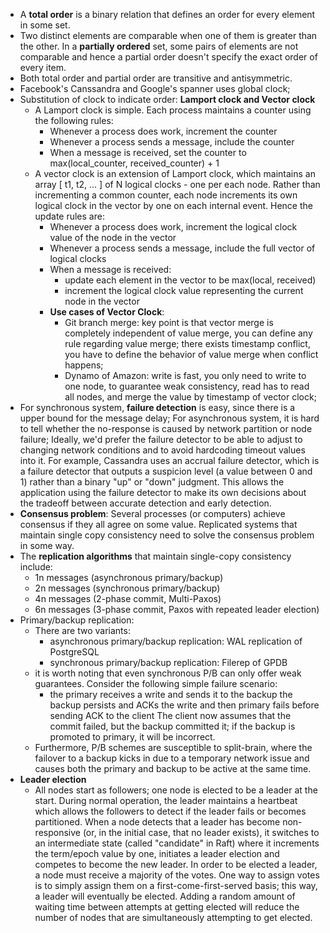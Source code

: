 * A **total order** is a binary relation that defines an order for every element in some set.
* Two distinct elements are comparable when one of them is greater than the other. In a **partially ordered** set, some pairs of elements are not comparable and hence a partial order doesn't specify the exact order of every item.
* Both total order and partial order are transitive and antisymmetric.
* Facebook's Canssandra and Google's spanner uses global clock;
* Substitution of clock to indicate order: **Lamport clock and Vector clock**
	* A Lamport clock is simple. Each process maintains a counter using the following rules:
		* Whenever a process does work, increment the counter
		* Whenever a process sends a message, include the counter
		* When a message is received, set the counter to max(local_counter, received_counter) + 1
	* A vector clock is an extension of Lamport clock, which maintains an array [ t1, t2, ... ] of N logical clocks - one per each node. Rather than incrementing a common counter, each node increments its own logical clock in the vector by one on each internal event. Hence the update rules are:
		* Whenever a process does work, increment the logical clock value of the node in the vector
		* Whenever a process sends a message, include the full vector of logical clocks
		* When a message is received:
			* update each element in the vector to be max(local, received)
			* increment the logical clock value representing the current node in the vector
		* **Use cases of Vector Clock**:
			* Git branch merge: key point is that vector merge is completely independent of value merge, you can define any rule regarding value merge; there exists timestamp conflict, you have to define the behavior of value merge when conflict happens;
			* Dynamo of Amazon: write is fast, you only need to write to one node, to guarantee weak consistency, read has to read all nodes, and merge the value by timestamp of vector clock;
* For synchronous system, **failure detection** is easy, since there is a upper bound for the message delay; For asynchronous system, it is hard to tell whether the no-response is caused by network partition or node failure; Ideally, we'd prefer the failure detector to be able to adjust to changing network conditions and to avoid hardcoding timeout values into it. For example, Cassandra uses an accrual failure detector, which is a failure detector that outputs a suspicion level (a value between 0 and 1) rather than a binary "up" or "down" judgment. This allows the application using the failure detector to make its own decisions about the tradeoff between accurate detection and early detection.
* **Consensus problem**: Several processes (or computers) achieve consensus if they all agree on some value. Replicated systems that maintain single copy consistency need to solve the consensus problem in some way.
* The **replication algorithms** that maintain single-copy consistency include:
	* 1n messages (asynchronous primary/backup)
	* 2n messages (synchronous primary/backup)
	* 4n messages (2-phase commit, Multi-Paxos)
	* 6n messages (3-phase commit, Paxos with repeated leader election)
* Primary/backup replication:
	* There are two variants:
		* asynchronous primary/backup replication: WAL replication of PostgreSQL
		* synchronous primary/backup replication: Filerep of GPDB
	* it is worth noting that even synchronous P/B can only offer weak guarantees. Consider the following simple failure scenario:
		* the primary receives a write and sends it to the backup the backup persists and ACKs the write and then primary fails before sending ACK to the client The client now assumes that the commit failed, but the backup committed it; if the backup is promoted to primary, it will be incorrect.
	* Furthermore, P/B schemes are susceptible to split-brain, where the failover to a backup kicks in due to a temporary network issue and causes both the primary and backup to be active at the same time.
* **Leader election**
	* All nodes start as followers; one node is elected to be a leader at the start. During normal operation, the leader maintains a heartbeat which allows the followers to detect if the leader fails or becomes partitioned. When a node detects that a leader has become non-responsive (or, in the initial case, that no leader exists), it switches to an intermediate state (called "candidate" in Raft) where it increments the term/epoch value by one, initiates a leader election and competes to become the new leader. In order to be elected a leader, a node must receive a majority of the votes. One way to assign votes is to simply assign them on a first-come-first-served basis; this way, a leader will eventually be elected. Adding a random amount of waiting time between attempts at getting elected will reduce the number of nodes that are simultaneously attempting to get elected.
